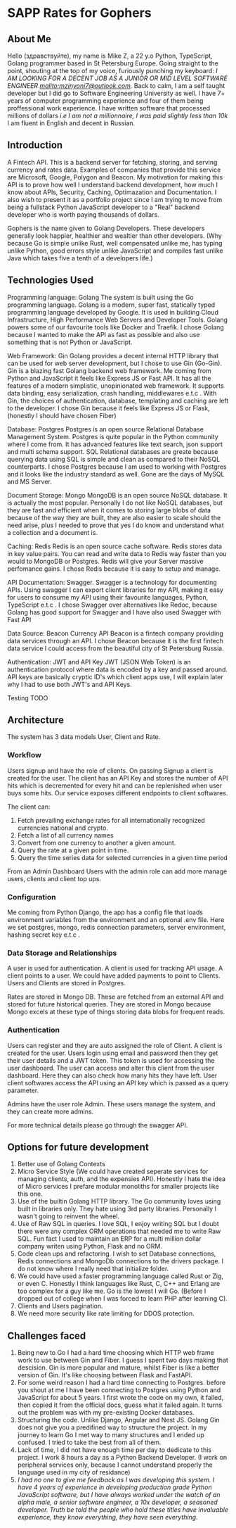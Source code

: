 # SAPP Rates for Gophers

## About Me

Hello (здравствуйте), my name is Mike Z, a 22 y.o Python, TypeScript, Golang programmer based in St Petersburg Europe.
Going straight to the point, shouting at the top of my voice, furiously punching my keyboard: *I AM LOOKING FOR A DECENT JOB AS A JUNIOR OR MID LEVEL SOFTWARE ENGINEER <malito:mzinyoni7@outlook.com>*.
Back to calm, I am a self taught developer but I did go to Software Engineering University as well. I have 7+ years of computer programming experience and four of them being proffessional work experience. I have written software that processed millions of dollars *i.e I am not a millionnaire, I was paid slightly less than 10k*
I am fluent in English and decent in Russian.

## Introduction

A Fintech API. This is a backend server for fetching, storing, and serving currency and rates data. Examples of companies that provide this service are Microsoft, Google, Polygon and Beacon. My motivation for making this API is to prove how well I understand backend development, how much I know about APIs, Security, Caching, Optimazation and Documentation. I also wish to present it as a portfolio project since I am trying to move from being a fullstack Python JavaScript developer to a "Real" backend developer who is worth paying thousands of dollars.

Gophers is the name given to Golang Developers. These developers generally look happier, healthier and wealtier than other developers. (Why because Go is simple unlike Rust, well compensated unlike me, has typing unlike Python, good errors style unlike JavaScript and compiles fast unlike Java which takes five a tenth of a developers life.)

## Technologies Used

Programming language: Golang
The system is built using the Go programming language. Golang is a modern, super fast, statically typed programming  language developed by Google. It is used in building Cloud Infrastructure, High Performance Web Servers and Developer Tools. Golang powers some of our favourite tools like Docker and Traefik. I chose Golang because I wanted to make the API as fast as possible and also use something that is not Python or JavaScript.

Web Framework: Gin
Golang provides a decent internal HTTP library that can be used for web server development, but I chose to use Gin (Go-Gin). Gin is a blazing fast Golang backend web framework. Me coming from Python and JavaScript it feels like Express JS or Fast API. It has all the features of a modern simplistic, unopinionated web framework. It supports data binding, easy serialization, crash handling, middlewares e.t.c . With Gin, the choices of authentication, database, templating and caching are left to the developer. I chose Gin because it feels like Express JS or Flask, (honestly I should have chosen Fiber)

Database: Postgres
Postgres is an open source Relational Database Management System. Postgres is quite popular in the Python community where I come from. It has advanced features like text search, json support and multi schema support. SQL Relational databases are greate because querying data using SQL is simple and clean as compared to their NoSQL counterparts. I chose Postgres because I am used to working with Postgres and it looks like the industry standard as well. Gone are the days of MySQL and MS Server.

Document Storage: Mongo
MongoDB is an open source NoSQL database. It is actually the most popular. Personally I do not like NoSQL databases, but they are fast and efficient when it comes to storing large blobs of data because of the way they are built, they are also easier to scale should the need arise, plus I needed to prove that yes I do know and understand what a collection and a document is.

Caching: Redis
Redis is an open source cache software. Redis stores data in key value pairs. You can read and write data to Redis way faster than you would to MongoDB or Postgres. Redis will give your Server massive perfomance gains. I chose Redis because it is easy to setup and manage.

API Documentation: Swagger.
Swagger is a technology for documenting APIs. Using swagger I can export client libraries for my API, making it easy for users to consume my API using their favourite languages, Python, TypeScript e.t.c . I chose Swagger over alternatives like Redoc, because Golang has good support for Swagger and I have also used Swagger with Fast API

Data Source: Beacon Currency API
Beacon is a fintech company providing data services through an API. I chose Beacon because it is the first fintech data service I could access from the beautiful city of St Petersburg Russia.

Authentication: JWT and API Key
JWT (JSON Web Token) is an authentication protocol where data is encoded by a key and passed around. API keys are basically cryptic ID's which client apps use, I will explain later why I had to use both JWT's and API Keys.

Testing
TODO

## Architecture

The system has 3 data models User, Client and Rate.

### Workflow

Users signup and have the role of clients. On passing Signup a client is created for the user. The client has an API Key and stores the number of API hits which is decremented for every hit and can be replenished when user buys some hits. Our service exposes different endpoints to client softwares.

The client can:

1. Fetch prevailing exchange rates for all internationally recognized currencies national and crypto.
2. Fetch a list of all currency names
3. Convert from one currency to another a given amount.
4. Query the rate at a given point in time.
5. Query the time series data for selected currencies in a given time period

From an Admin Dashboard Users with the admin role can add more manage users, clients and client top ups.

### Configuration

Me coming from Python Django, the app has a config file that loads environment variables from the environment and an optional .env file. Here we set postgres, mongo, redis connection parameters, server environment, hashing secret key e.t.c .

### Data Storage and Relationships

A user is used for authentication. A client is used for tracking API usage. A client points to a user. We could have added payments to point to Clients. Users and Clients are stored in Postgres.

Rates are stored in Mongo DB. These are fetched from an external API and stored for future historical queries. They are stored in Mongo because Mongo excels at these type of things storing data blobs for frequent reads.

### Authentication

Users can register and they are auto assigned the role of Client. A client is created for the user. Users login using email and password then they get their user details and a JWT token. This token is used for accessing the user dashboard. The user can access and alter this client from the user dashboard. Here they can also check how many hits  they have left. User client softwares access the API using an API key which is passed as a query parameter.

Admins have the user role Admin. These users manage the system, and they can create more admins.

For more technical details please go through the swagger API.

## Options for future development

1. Better use of Golang Contexts
2. Micro Service Style (We could have created seperate services for managing clients, auth, and the expensies API). Honestly I hate the idea of Micro services I prefare modular monoliths for smaller projects like this one.
3. Use of the builtin Golang HTTP library. The Go community loves using built in libraries only. They hate using 3rd party libraries. Personally I wasn't going to reinvent the wheel.
4. Use of Raw SQL in queries. I love SQL, I enjoy writing SQL but I doubt there were any complex ORM operations that needed me to write Raw SQL. Fun fact I used to maintain an ERP for a multi million dollar company writen using Python, Flask and no ORM.
5. Code clean ups and refactoring. I wish to set Database connections, Redis connections and MongoDb connections to the drivers package. I do not know where I really need that initialize folder.
6. We could have used a faster programming language called Rust or Zig, or even C. Honestly I think languages like Rust, C, C++ and Erlang are too complex for a guy like me. Go is the lowest I will Go. (Before I dropped out of college when I was forced to learn PHP after learning C).
7. Clients and Users pagination.
8. We need more security like rate limiting for DDOS protection.

## Challenges faced

1. Being new to Go I had a hard time choosing which HTTP web frame work to use between Gin and Fiber. I guess I spent two days making that descision. Gin is more popular and mature, whilst Fiber is like a better version of Gin. It's like choosing between Flask and FastAPI.
2. For some weird reason I had a hard time connecting to Postgres. before you shout at me I have been connecting to Postgres using Python and JavaScript for about 5 years. I first wrote the code on my own, it failed, then copied it from the official docs, guess what it failed again. It turns out the problem was with my pre-existing Docker databases.
3. Structuring the code. Unlike Django, Angular and Nest JS. Golang Gin does not give you a predifined way to structure the project. In my journey to learn Go I met way to many structures and I ended up confused. I tried to take the best from all of them.
4. Lack of time, I did not have enough time per day to dedicate to this project. I work 8 hours a day as a Python Backend Developer. (I work on peripheral services only, because I cannot understand properly the language used in my city of residance)
5. *I had no one to give me feedback as I was developing this system. I have 4 years of experience in developing production grade Python JavaScript software, but I have always worked under the watch of an alpha male, a senior software engineer, a 10x developer, a seasoned developer. Truth be told the people who hold these titles have invaluable experience, they know everything, they have seen everything.*
